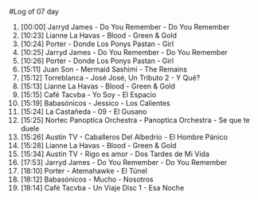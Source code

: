 #Log of 07 day

1. [00:00] Jarryd James - Do You Remember - Do You Remember
1. [10:23] Lianne La Havas - Blood - Green & Gold
1. [10:24] Porter - Donde Los Ponys Pastan - Girl
1. [10:25] Jarryd James - Do You Remember - Do You Remember
1. [10:26] Porter - Donde Los Ponys Pastan - Girl
1. [15:11] Juan Son - Mermaid Sashimi - The Remains
1. [15:12] Torreblanca - José José, Un Tributo 2 - Y Qué?
1. [15:13] Lianne La Havas - Blood - Green & Gold
1. [15:15] Café Tacvba - Yo Soy - El Espacio
1. [15:19] Babasónicos - Jessico - Los Calientes
1. [15:24] La Castañeda - 09 - El Gusano
1. [15:25] Nortec Panoptica Orchestra - Panoptica Orchestra - Se que te duele
1. [15:26] Austin TV - Caballeros Del Albedrío - El Hombre Pánico
1. [15:28] Lianne La Havas - Blood - Green & Gold
1. [15:34] Austin TV - Rigo es amor - Dos Tardes de Mi Vida
1. [17:53] Jarryd James - Do You Remember - Do You Remember
1. [18:10] Porter - Atemahawke - El Túnel
1. [18:12] Babasónicos - Mucho - Nosotros
1. [18:14] Café Tacvba - Un Viaje Disc 1 - Esa Noche
